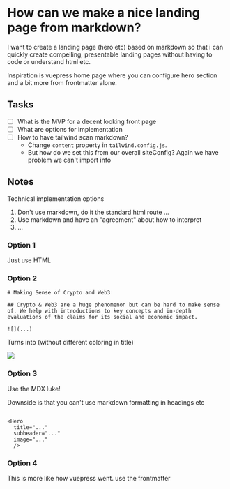 # How can we make a nice landing page from markdown?

I want to create a landing page (hero etc) based on markdown so that i can quickly create compelling, presentable landing pages without having to code or understand html etc.

Inspiration is vuepress home page where you can configure hero section and a bit more from frontmatter alone.

## Tasks

- [ ] What is the MVP for a decent looking front page
- [ ] What are options for implementation
- [ ] How to have tailwind scan markdown?
  - Change `content` property in `tailwind.config.js`.
  - But how do we set this from our overall siteConfig? Again we have problem we can't import info

## Notes

Technical implementation options

1. Don't use markdown, do it the standard html route ...
2. Use markdown and have an "agreement" about how to interpret
3. ...

### Option 1

Just use HTML

### Option 2

```
# Making Sense of Crypto and Web3

## Crypto & Web3 are a huge phenomenon but can be hard to make sense of. We help with introductions to key concepts and in-depth evaluations of the claims for its social and economic impact.

![](...)
```

Turns into (without different coloring in title)

![](https://i.imgur.com/KsyEDxJ.png)

### Option 3

Use the MDX luke!

Downside is that you can't use markdown formatting in headings etc

```

<Hero
  title="..."
  subheader="..."
  image="..."
  />
```

### Option 4

This is more like how vuepress went. use the frontmatter
